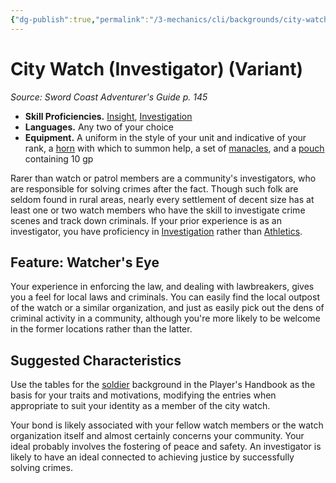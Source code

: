 ```yaml
---
{"dg-publish":true,"permalink":"/3-mechanics/cli/backgrounds/city-watch-investigator-variant-scag/","tags":["ttrpg-cli/background","ttrpg-cli/compendium/src/5e/scag"],"noteIcon":""}
---
```


# City Watch (Investigator) (Variant)
*Source: Sword Coast Adventurer's Guide p. 145*  


- **Skill Proficiencies.** [Insight](3-Mechanics/CLI/rules/skills.md#Insight), [Investigation](3-Mechanics/CLI/rules/skills.md#Investigation)  
- **Languages.** Any two of your choice  
- **Equipment.** A uniform in the style of your unit and indicative of your rank, a [horn](3-Mechanics/CLI/items/horn.md) with which to summon help, a set of [manacles](3-Mechanics/CLI/items/manacles.md), and a [pouch](3-Mechanics/CLI/items/pouch.md) containing 10 gp  

Rarer than watch or patrol members are a community's investigators, who are responsible for solving crimes after the fact. Though such folk are seldom found in rural areas, nearly every settlement of decent size has at least one or two watch members who have the skill to investigate crime scenes and track down criminals. If your prior experience is as an investigator, you have proficiency in [Investigation](3-Mechanics/CLI/rules/skills.md#Investigation) rather than [Athletics](3-Mechanics/CLI/rules/skills.md#Athletics).

## Feature: Watcher's Eye

Your experience in enforcing the law, and dealing with lawbreakers, gives you a feel for local laws and criminals. You can easily find the local outpost of the watch or a similar organization, and just as easily pick out the dens of criminal activity in a community, although you're more likely to be welcome in the former locations rather than the latter.

## Suggested Characteristics

Use the tables for the [soldier](3-Mechanics/CLI/backgrounds/soldier.md) background in the Player's Handbook as the basis for your traits and motivations, modifying the entries when appropriate to suit your identity as a member of the city watch.

Your bond is likely associated with your fellow watch members or the watch organization itself and almost certainly concerns your community. Your ideal probably involves the fostering of peace and safety. An investigator is likely to have an ideal connected to achieving justice by successfully solving crimes.